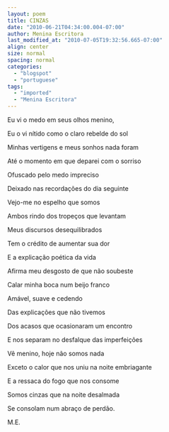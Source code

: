 ```yaml
---
layout: poem
title: CINZAS
date: "2010-06-21T04:34:00.004-07:00"
author: Menina Escritora
last_modified_at: "2010-07-05T19:32:56.665-07:00"
align: center
size: normal
spacing: normal
categories:
  - "blogspot"
  - "portuguese"
tags:
  - "imported"
  - "Menina Escritora"
---
```


Eu vi o medo em seus olhos menino, 

Eu o vi nítido como o claro rebelde do sol

Minhas vertigens e meus sonhos nada foram

Até o momento em que deparei com o sorriso

Ofuscado pelo medo impreciso

Deixado nas recordações do dia seguinte

Vejo-me no espelho que somos

Ambos rindo dos tropeços que levantam

Meus discursos desequilibrados

Tem o crédito de aumentar sua dor

E a explicação poética da vida

Afirma meu desgosto de que não soubeste

Calar minha boca num beijo franco

Amável, suave e cedendo

Das explicações que não tivemos

Dos acasos que ocasionaram um encontro

E nos separam no desfalque das imperfeições

Vê menino, hoje não somos nada

Exceto o calor que nos uniu na noite embriagante

E a ressaca do fogo que nos consome

Somos cinzas que na noite desalmada

Se consolam num abraço de perdão.

M.E.